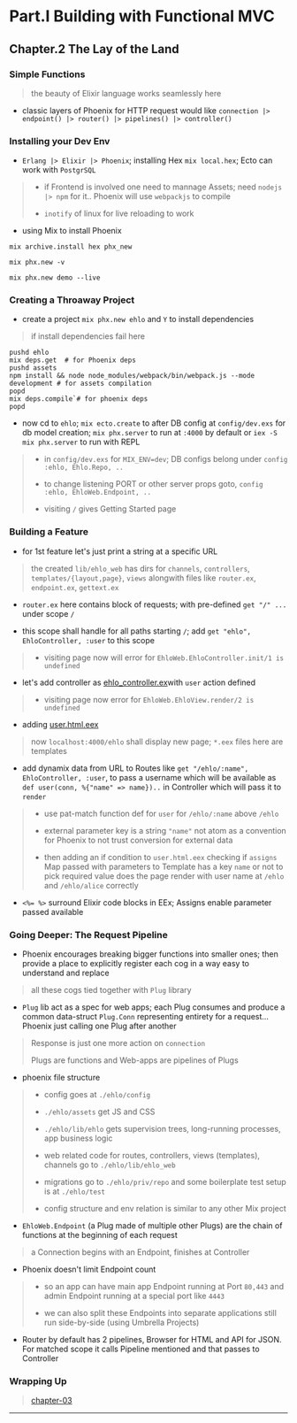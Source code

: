 
# Part.I Building with Functional MVC

## Chapter.2 The Lay of the Land

### Simple Functions

> the beauty of Elixir language works seamlessly here

* classic layers of Phoenix for HTTP request would like `connection |> endpoint() |> router() |> pipelines() |> controller()`


### Installing your Dev Env

* `Erlang |> Elixir |> Phoenix`; installing Hex `mix local.hex`; Ecto can work with `PostgrSQL`

> * if Frontend is involved one need to mannage Assets; need `nodejs |> npm` for it.. Phoenix will use `webpackjs` to compile
>
> * `inotify` of linux for live reloading to work

* using Mix to install Phoenix

```
mix archive.install hex phx_new

mix phx.new -v

mix phx.new demo --live
```


### Creating a Throaway Project

* create a project `mix phx.new ehlo` and `Y` to install dependencies

> if install dependencies fail here

```
pushd ehlo
mix deps.get  # for Phoenix deps
pushd assets
npm install && node node_modules/webpack/bin/webpack.js --mode development # for assets compilation
popd
mix deps.compile`# for phoenix deps
popd
```

* now cd to `ehlo`; `mix ecto.create` to after DB config at `config/dev.exs` for db model creation; `mix phx.server` to run at `:4000` by default or `iex -S mix phx.server` to run with REPL

> * in `config/dev.exs` for `MIX_ENV=dev`; DB configs belong under `config :ehlo, Ehlo.Repo, ..`
>
> * to change listening PORT or other server props goto, `config :ehlo, EhloWeb.Endpoint, ..`
>
> * visiting `/` gives Getting Started page


### Building a Feature

* for 1st feature let's just print a string at a specific URL

> the created `lib/ehlo_web` has dirs for `channels`, `controllers`, `templates/{layout,page}`, `views` alongwith files like `router.ex`, `endpoint.ex`, `gettext.ex`

* `router.ex` here contains block of requests; with pre-defined `get "/" ...` under scope `/`

* this scope shall handle for all paths starting `/`; add `get "ehlo", EhloController, :user` to this scope

> * visiting page now will error for `EhloWeb.EhloController.init/1 is undefined`

* let's add controller as [ehlo\_controller.ex](ehlo/lib/ehlo_web/controllers/ehlo_controller.ex)with `user` action defined

> * visiting page now error for `EhloWeb.EhloView.render/2 is undefined`

* adding [user.html.eex](ehlo/lib/ehlo_web/templates/ehlo/user.html.eex)

> now `localhost:4000/ehlo` shall display new page; `*.eex` files here are templates

* add dynamix data from URL to Routes like `get "/ehlo/:name", EhloController, :user`, to pass a username which will be available as `def user(conn, %{"name" => name})..` in Controller which will pass it to `render`

> * use pat-match function def for `user` for `/ehlo/:name` above `/ehlo`
>
> * external parameter key is a string `"name"` not atom as a convention for Phoenix to not trust conversion for external data
>
> * then adding an if condition to `user.html.eex` checking if `assigns` Map passed with parameters to Template has a key `name` or not to pick required value does the page render with user name at `/ehlo` and `/ehlo/alice` correctly

* `<%= %>` surround Elixir code blocks in EEx; Assigns enable parameter passed available


### Going Deeper: The Request Pipeline

* Phoenix encourages breaking bigger functions into smaller ones; then provide a place to explicitly register each cog in a way easy to understand and replace

> all these cogs tied together with `Plug` library

* `Plug` lib act as a spec for web apps; each Plug consumes and produce a common data-struct `Plug.Conn` representing entirety for a request... Phoenix just calling one Plug after another

> Response is just one more action on `connection`
>
> Plugs are functions and Web-apps are pipelines of Plugs

* phoenix file structure

> * config goes at `./ehlo/config`
>
> * `./ehlo/assets` get JS and CSS
>
> * `./ehlo/lib/ehlo` gets supervision trees, long-running processes, app business logic
>
> * web related code for routes, controllers, views (templates), channels go to `./ehlo/lib/ehlo_web`
>
> * migrations go to `./ehlo/priv/repo` and some boilerplate test setup is at `./ehlo/test`
>
> * config structure and env relation is similar to any other Mix project

* `EhloWeb.Endpoint` (a Plug made of multiple other Plugs) are the chain of functions at the beginning of each request

> a Connection begins with an Endpoint, finishes at Controller

* Phoenix doesn't limit Endpoint count

> * so an app can have main app Endpoint running at Port `80,443` and admin Endpoint running at a special port like `4443`
>
> * we can also split these Endpoints into separate applications still run side-by-side (using Umbrella Projects)

* Router by default has 2 pipelines, Browser for HTML and API for JSON. For matched scope it calls Pipeline mentioned and that passes to Controller


### Wrapping Up

> [chapter-03](./chapter-03.md)


---
